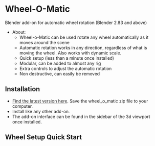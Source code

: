 # Wheel-O-Matic
Blender add-on for automatic wheel rotation (Blender 2.83 and above)
- About:
  - Wheel-o-Matic can be used rotate any wheel automatically as it moves around the scene
  - Automatic rotation works in any direction, regardless of what is moving the wheel. Also works with dynamic scale.
  - Quick setup (less than a minute once installed)
  - Modular, can be added to almost any rig
  - Extra controls to adjust the automatic rotation
  - Non destructive, can easily be removed

## Installation
- [Find the latest version here](https://github.com/TechArtToolBox/wheel-o-matic/releases/latest). Save the wheel_o_matic zip file to your computer.
- Install like any other add-on.
- The add-on interface can be found in the sidebar of the 3d viewport once installed. 

## Wheel Setup Quick Start



